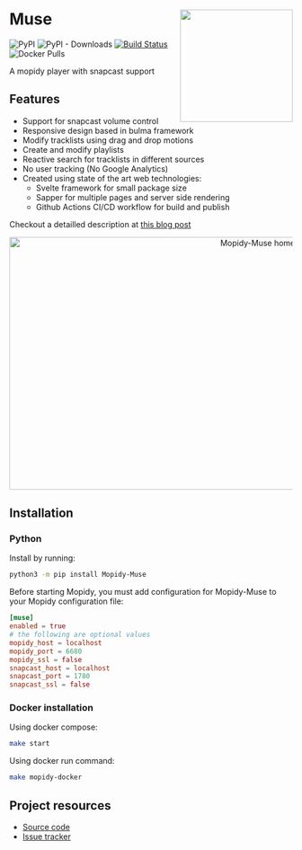# Muse <img src="https://cristianpb.github.io/muse/icon.png" align="right" width="200" />

![PyPI](https://img.shields.io/pypi/v/Mopidy-Muse) ![PyPI - Downloads](https://img.shields.io/pypi/dm/Mopidy-Muse?label=PyPi%20downloads) [![Build Status](https://img.shields.io/endpoint.svg?url=https%3A%2F%2Factions-badge.atrox.dev%2Fcristianpb%2Fmuse%2Fbadge%3Fref%3Dmaster&style=flat)](https://actions-badge.atrox.dev/cristianpb/muse/goto?ref=master) ![Docker Pulls](https://img.shields.io/docker/pulls/cristianpb/mopidy-muse)

A mopidy player with snapcast support

## Features

* Support for snapcast volume control
* Responsive design based in bulma framework
* Modify tracklists using drag and drop motions
* Create and modify playlists
* Reactive search for tracklists in different sources
* No user tracking (No Google Analytics)
* Created using state of the art web technologies:
  * Svelte framework for small package size
  * Sapper for multiple pages and server side rendering
  * Github Actions CI/CD workflow for build and publish

Checkout a detailled description at [this blog post](https://cristianpb.github.io/blog/mopidy-muse)

<p align="center">
  <img width="901" height="450" src="https://cristianpb.github.io/assets/img/mopidy-muse/main.png" alt="Mopidy-Muse homepage">
</p>

## Installation

### Python 

Install by running:

```bash
python3 -m pip install Mopidy-Muse
```

Before starting Mopidy, you must add configuration for Mopidy-Muse to your Mopidy configuration file:

```conf
[muse]
enabled = true
# the following are optional values
mopidy_host = localhost
mopidy_port = 6680
mopidy_ssl = false
snapcast_host = localhost
snapcast_port = 1780
snapcast_ssl = false
```

### Docker installation

Using docker compose:

```bash
make start
```

Using docker run command:

```bash
make mopidy-docker
```

## Project resources

* [Source code](https://github.com/cristianpb/muse)
* [Issue tracker](https://github.com/cristianpb/muse/issues)
